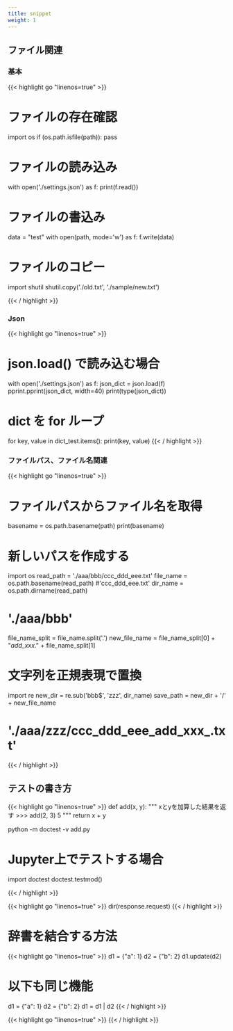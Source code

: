 ```yaml
---
title: snippet
weight: 1
---
```


## ファイル関連
### 基本
{{< highlight go "linenos=true" >}}
# ファイルの存在確認
import os
if (os.path.isfile(path)):
    pass

# ファイルの読み込み
with open('./settings.json') as f:
    print(f.read())

# ファイルの書込み
data = "test"
with open(path, mode='w') as f:
    f.write(data)

# ファイルのコピー
import shutil
shutil.copy('./old.txt', './sample/new.txt')

{{< / highlight >}}

### Json
{{< highlight go "linenos=true" >}}
# json.load() で読み込む場合

with open('./settings.json') as f:
    json_dict = json.load(f)
pprint.pprint(json_dict, width=40)
print(type(json_dict))

# dict を for ループ
for key, value in dict_test.items():
    print(key, value)
{{< / highlight >}}

### ファイルパス、ファイル名関連
{{< highlight go "linenos=true" >}}
# ファイルパスからファイル名を取得
basename = os.path.basename(path)
print(basename)

# 新しいパスを作成する
import os
read_path = './aaa/bbb/ccc_ddd_eee.txt'
file_name = os.path.basename(read_path)
#'ccc_ddd_eee.txt'
dir_name = os.path.dirname(read_path)
# './aaa/bbb'
file_name_split = file_name.split('.')
new_file_name = file_name_split[0] + "_add_xxx_." + file_name_split[1]

# 文字列を正規表現で置換
import re
new_dir = re.sub('bbb$', 'zzz', dir_name)
save_path = new_dir + '/' + new_file_name
# './aaa/zzz/ccc_ddd_eee_add_xxx_.txt'

{{< / highlight >}}


## テストの書き方
{{< highlight go "linenos=true" >}}
def add(x, y):
    """
    xとyを加算した結果を返す
        >>> add(2, 3)
        5
    """
    return x + y

python -m doctest -v add.py

# Jupyter上でテストする場合
import doctest
doctest.testmod()

{{< / highlight >}}


{{< highlight go "linenos=true" >}}
dir(response.request)
{{< / highlight >}}


# 辞書を結合する方法
{{< highlight go "linenos=true" >}}
d1 = {"a": 1}
d2 = {"b": 2}
d1.update(d2)

# 以下も同じ機能
d1 = {"a": 1} 
d2 = {"b": 2}
d1 = d1 | d2
{{< / highlight >}}



{{< highlight go "linenos=true" >}}
{{< / highlight >}}


